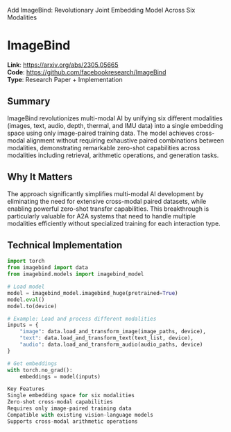 Add ImageBind: Revolutionary Joint Embedding Model Across Six Modalities
# ImageBind

**Link**: https://arxiv.org/abs/2305.05665  
**Code**: https://github.com/facebookresearch/ImageBind  
**Type**: Research Paper + Implementation  

## Summary
ImageBind revolutionizes multi-modal AI by unifying six different modalities (images, text, audio, depth, thermal, and IMU data) into a single embedding space using only image-paired training data. The model achieves cross-modal alignment without requiring exhaustive paired combinations between modalities, demonstrating remarkable zero-shot capabilities across modalities including retrieval, arithmetic operations, and generation tasks.

## Why It Matters
The approach significantly simplifies multi-modal AI development by eliminating the need for extensive cross-modal paired datasets, while enabling powerful zero-shot transfer capabilities. This breakthrough is particularly valuable for A2A systems that need to handle multiple modalities efficiently without specialized training for each interaction type.

## Technical Implementation
```python
import torch
from imagebind import data
from imagebind.models import imagebind_model

# Load model
model = imagebind_model.imagebind_huge(pretrained=True)
model.eval()
model.to(device)

# Example: Load and process different modalities
inputs = {
    "image": data.load_and_transform_image(image_paths, device),
    "text": data.load_and_transform_text(text_list, device),
    "audio": data.load_and_transform_audio(audio_paths, device)
}

# Get embeddings
with torch.no_grad():
    embeddings = model(inputs)

Key Features
Single embedding space for six modalities
Zero-shot cross-modal capabilities
Requires only image-paired training data
Compatible with existing vision-language models
Supports cross-modal arithmetic operations
